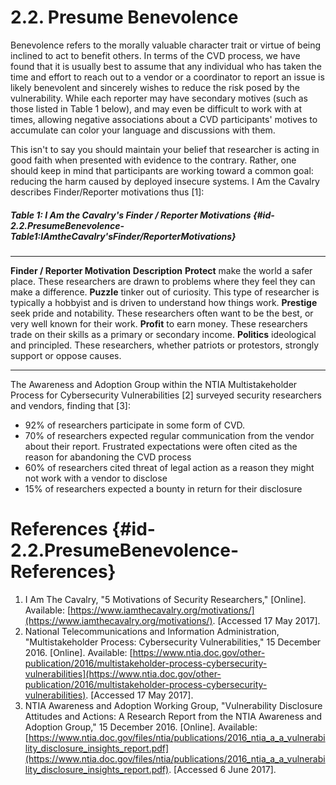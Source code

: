 # 2.2. Presume Benevolence 

Benevolence refers to the morally valuable character trait or virtue of
being inclined to act to benefit others. In terms of the CVD process, we
have found that it is usually best to assume that any individual who has
taken the time and effort to reach out to a vendor or a coordinator to
report an issue is likely benevolent and sincerely wishes to reduce the
risk posed by the vulnerability. While each reporter may have secondary
motives (such as those listed in Table 1 below), and may even be
difficult to work with at times, allowing negative associations about a
CVD participants' motives to accumulate can color your language and
discussions with them.

This isn't to say you should maintain your belief that researcher is
acting in good faith when presented with evidence to the contrary.
Rather, one should keep in mind that participants are working toward a
common goal: reducing the harm caused by deployed insecure systems. I Am
the Cavalry describes Finder/Reporter motivations thus \[1\]:

##### Table 1: I Am the Cavalry's Finder / Reporter Motivations {#id-2.2.PresumeBenevolence-Table1:IAmtheCavalry'sFinder/ReporterMotivations}

  ---------------------------------- -----------------------------------------------------------------------------------------------------------------------
  **Finder / Reporter Motivation**   **Description**
  **Protect**                        make the world a safer place. These researchers are drawn to problems where they feel they can make a difference.
  **Puzzle**                         tinker out of curiosity. This type of researcher is typically a hobbyist and is driven to understand how things work.
  **Prestige**                       seek pride and notability. These researchers often want to be the best, or very well known for their work.
  **Profit**                         to earn money. These researchers trade on their skills as a primary or secondary income.
  **Politics**                       ideological and principled. These researchers, whether patriots or protestors, strongly support or oppose causes.
  ---------------------------------- -----------------------------------------------------------------------------------------------------------------------



The Awareness and Adoption Group within the NTIA Multistakeholder
Process for Cybersecurity Vulnerabilities \[2\] surveyed security
researchers and vendors, finding that \[3\]:

-   92% of researchers participate in some form of CVD.
-   70% of researchers expected regular communication from the vendor
    about their report. Frustrated expectations were often cited as the
    reason for abandoning the CVD process
-   60% of researchers cited threat of legal action as a reason they
    might not work with a vendor to disclose
-   15% of researchers expected a bounty in return for their disclosure
    

# References {#id-2.2.PresumeBenevolence-References}

1.  I Am The Cavalry, "5 Motivations of Security Researchers,"
    \[Online\]. Available:
    [https://www.iamthecavalry.org/motivations/](https://www.iamthecavalry.org/motivations/). \[Accessed 17 May 2017\].
2.  National Telecommunications and Information Administration,
    "Multistakeholder Process: Cybersecurity Vulnerabilities," 15
    December 2016. \[Online\]. Available:
    [https://www.ntia.doc.gov/other-publication/2016/multistakeholder-process-cybersecurity-vulnerabilities](https://www.ntia.doc.gov/other-publication/2016/multistakeholder-process-cybersecurity-vulnerabilities). \[Accessed 17 May 2017\].
3.  NTIA Awareness and Adoption Working Group, "Vulnerability
    Disclosure Attitudes and Actions: A Research Report from the NTIA
    Awareness and Adoption Group," 15 December 2016. \[Online\].
    Available:
    [https://www.ntia.doc.gov/files/ntia/publications/2016_ntia_a_a_vulnerability_disclosure_insights_report.pdf](https://www.ntia.doc.gov/files/ntia/publications/2016_ntia_a_a_vulnerability_disclosure_insights_report.pdf). \[Accessed 6 June 2017\].

